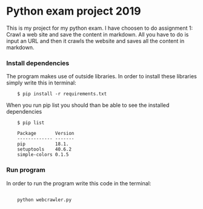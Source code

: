 # Python exam project 2019
This is my project for my python exam. I have choosen to do assignment 1: Crawl a web site and save the content in markdown.
All you have to do is input an URL and then it crawls the website and saves all the content in markdown.

### Install dependencies
The program makes use of outside libraries.
In order to install these libraries simply write this in terminal:

````
    $ pip install -r requirements.txt
`````
When you run pip list you should than be able to see the installed dependencies
`````
    $ pip list

    Package       Version
    ------------- -------
    pip           18.1. 
    setuptools    40.6.2 
    simple-colors 0.1.5
`````

### Run program
In order to run the program write this code in the terminal:

````python
    
    python webcrawler.py

````